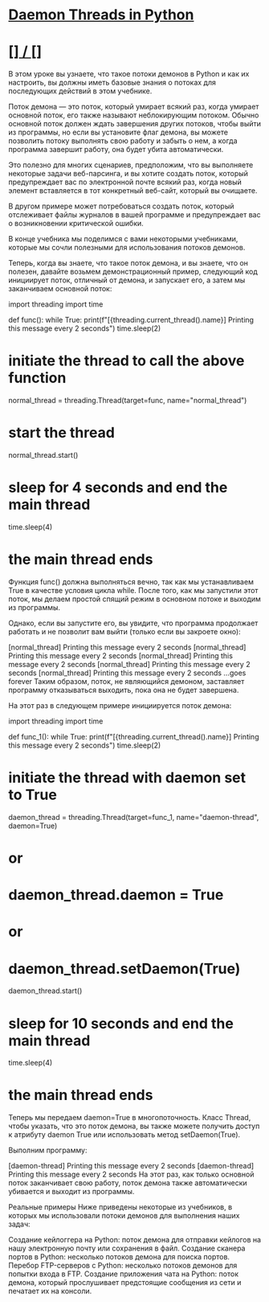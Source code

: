 # [Daemon Threads in Python](https://www.thepythoncode.com/article/daemon-threads-in-python)
##
# [[] / []]()
В этом уроке вы узнаете, что такое потоки демонов в Python и как их настроить, вы должны иметь базовые знания о потоках для последующих действий в этом учебнике.

Поток демона — это поток, который умирает всякий раз, когда умирает основной поток, его также называют неблокирующим потоком. Обычно основной поток должен ждать завершения других потоков, чтобы выйти из программы, но если вы установите флаг демона, вы можете позволить потоку выполнять свою работу и забыть о нем, а когда программа завершит работу, она будет убита автоматически.

Это полезно для многих сценариев, предположим, что вы выполняете некоторые задачи веб-парсинга, и вы хотите создать поток, который предупреждает вас по электронной почте всякий раз, когда новый элемент вставляется в тот конкретный веб-сайт, который вы очищаете.

В другом примере может потребоваться создать поток, который отслеживает файлы журналов в вашей программе и предупреждает вас о возникновении критической ошибки.

В конце учебника мы поделимся с вами некоторыми учебниками, которые мы сочли полезными для использования потоков демонов.

Теперь, когда вы знаете, что такое поток демона, и вы знаете, что он полезен, давайте возьмем демонстрационный пример, следующий код инициирует поток, отличный от демона, и запускает его, а затем мы заканчиваем основной поток:

import threading
import time

def func():
    while True:
        print(f"[{threading.current_thread().name}] Printing this message every 2 seconds")
        time.sleep(2)

# initiate the thread to call the above function
normal_thread = threading.Thread(target=func, name="normal_thread")
# start the thread
normal_thread.start()
# sleep for 4 seconds and end the main thread
time.sleep(4)
# the main thread ends
Функция func() должна выполняться вечно, так как мы устанавливаем True в качестве условия цикла while. После того, как мы запустили этот поток, мы делаем простой спящий режим в основном потоке и выходим из программы.

Однако, если вы запустите его, вы увидите, что программа продолжает работать и не позволит вам выйти (только если вы закроете окно):

[normal_thread] Printing this message every 2 seconds
[normal_thread] Printing this message every 2 seconds
[normal_thread] Printing this message every 2 seconds
[normal_thread] Printing this message every 2 seconds
[normal_thread] Printing this message every 2 seconds
...goes forever
Таким образом, поток, не являющийся демоном, заставляет программу отказываться выходить, пока она не будет завершена.

На этот раз в следующем примере инициируется поток демона:

import threading
import time

def func_1():
    while True:
        print(f"[{threading.current_thread().name}] Printing this message every 2 seconds")
        time.sleep(2)

# initiate the thread with daemon set to True
daemon_thread = threading.Thread(target=func_1, name="daemon-thread", daemon=True)
# or
# daemon_thread.daemon = True
# or
# daemon_thread.setDaemon(True)
daemon_thread.start()
# sleep for 10 seconds and end the main thread
time.sleep(4)
# the main thread ends
Теперь мы передаем daemon=True в многопоточность. Класс Thread, чтобы указать, что это поток демона, вы также можете получить доступ к атрибуту daemon True или использовать метод setDaemon(True).

Выполним программу:

[daemon-thread] Printing this message every 2 seconds
[daemon-thread] Printing this message every 2 seconds
На этот раз, как только основной поток заканчивает свою работу, поток демона также автоматически убивается и выходит из программы.

Реальные примеры
Ниже приведены некоторые из учебников, в которых мы использовали потоки демонов для выполнения наших задач:

Создание кейлоггера на Python: поток демона для отправки кейлогов на нашу электронную почту или сохранения в файл.
Создание сканера портов в Python: несколько потоков демона для поиска портов.
Перебор FTP-серверов с Python: несколько потоков демонов для попытки входа в FTP.
Создание приложения чата на Python: поток демона, который прослушивает предстоящие сообщения из сети и печатает их на консоли.